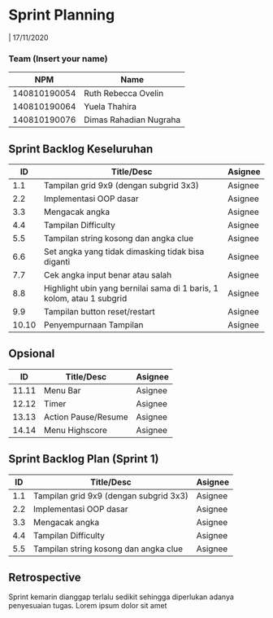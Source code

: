 # Sprint Planning 
| 17/11/2020

### Team (Insert your name)
| NPM           | Name        |
| ------------- |-------------|
| 140810190054  | Ruth Rebecca Ovelin    |
| 140810190064  | Yuela Thahira    |
| 140810190076  | Dimas Rahadian Nugraha |

## Sprint Backlog Keseluruhan 
| ID  | Title/Desc | Asignee | 
| --- | ---------- | ------- | 
| 1.1 | Tampilan grid 9x9 (dengan subgrid 3x3) | Asignee | 
| 2.2 | Implementasi OOP dasar| Asignee |
| 3.3 | Mengacak angka | Asignee | 
| 4.4 | Tampilan Difficulty| Asignee |
| 5.5 | Tampilan string kosong dan angka clue| Asignee |
| 6.6 | Set angka yang tidak dimasking tidak bisa diganti| Asignee |
| 7.7 | Cek angka input benar atau salah| Asignee |
| 8.8 | Highlight ubin yang bernilai sama di 1 baris, 1 kolom, atau 1 subgrid| Asignee |
| 9.9 | Tampilan button reset/restart| Asignee |
| 10.10 | Penyempurnaan Tampilan| Asignee |

## Opsional
| ID  | Title/Desc | Asignee | 
| --- | ---------- | ------- | 
| 11.11 | Menu Bar | Asignee | 
| 12.12 | Timer| Asignee |
| 13.13 | Action Pause/Resume | Asignee | 
| 14.14 | Menu Highscore | Asignee |

## Sprint Backlog Plan (Sprint 1)
| ID  | Title/Desc | Asignee | 
| --- | ---------- | ------- | 
| 1.1 | Tampilan grid 9x9 (dengan subgrid 3x3) | Asignee | 
| 2.2 | Implementasi OOP dasar| Asignee |
| 3.3 | Mengacak angka | Asignee | 
| 4.4 | Tampilan Difficulty| Asignee |
| 5.5 | Tampilan string kosong dan angka clue| Asignee |

## Retrospective 

Sprint kemarin dianggap terlalu sedikit sehingga diperlukan adanya penyesuaian tugas. Lorem ipsum dolor sit amet
